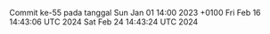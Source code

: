 Commit ke-55 pada tanggal Sun Jan 01 14:00 2023 +0100
Fri Feb 16 14:43:06 UTC 2024
Sat Feb 24 14:43:24 UTC 2024
